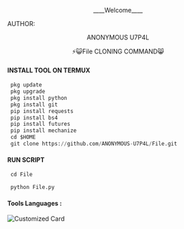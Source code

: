 <p align="center">
____Welcome____


AUTHOR:
<p align="center">
ANONYMOUS U7P4L

</br>
<p align="center">
      ⚡😺File CLONING COMMAND😸

</p>
  
#### INSTALL TOOL ON TERMUX
```python
 pkg update
 pkg upgrade
 pkg install python
 pkg install git
 pip install requests
 pip install bs4
 pip install futures
 pip install mechanize
 cd $HOME 
 git clone https://github.com/ANONYMOUS-U7P4L/File.git
```
#### RUN SCRIPT
```python
 cd File

 python File.py 
```


#### Tools Languages :

![Customized Card](https://github-readme-stats.vercel.app/api/pin?username=ANONYMOUS-U7P4L&repo=File&title_color=fff&icon_color=f9f9f9&text_color=9f9f9f&bg_color=151515)

